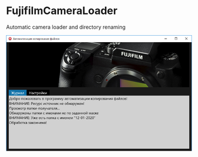 # FujifilmCameraLoader
Automatic camera loader and directory renaming

![Screenshort1](https://github.com/AstiiCoder/FujifilmCameraLoader/blob/main/screen1.png)

